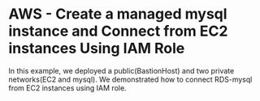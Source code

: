 
# **AWS - Create a managed mysql instance and Connect from EC2 instances Using IAM Role**

In this example, we deployed a public(BastionHost) and two private networks(EC2 and mysql). 
We demonstrated how to connect RDS-mysql from EC2 instances using IAM role.